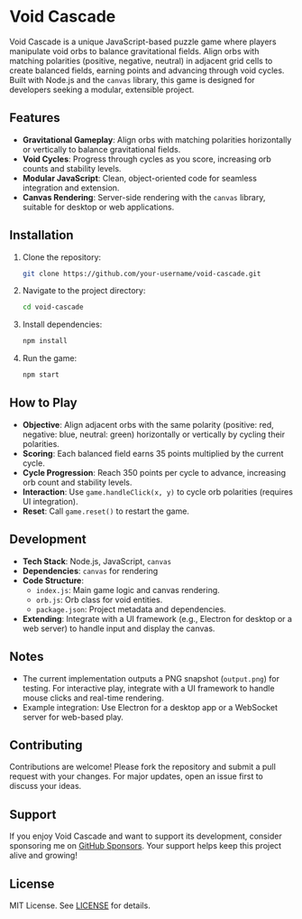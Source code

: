 # Void Cascade

Void Cascade is a unique JavaScript-based puzzle game where players manipulate void orbs to balance gravitational fields. Align orbs with matching polarities (positive, negative, neutral) in adjacent grid cells to create balanced fields, earning points and advancing through void cycles. Built with Node.js and the `canvas` library, this game is designed for developers seeking a modular, extensible project.

## Features
- **Gravitational Gameplay**: Align orbs with matching polarities horizontally or vertically to balance gravitational fields.
- **Void Cycles**: Progress through cycles as you score, increasing orb counts and stability levels.
- **Modular JavaScript**: Clean, object-oriented code for seamless integration and extension.
- **Canvas Rendering**: Server-side rendering with the `canvas` library, suitable for desktop or web applications.

## Installation
1. Clone the repository:
   ```bash
   git clone https://github.com/your-username/void-cascade.git
   ```
2. Navigate to the project directory:
   ```bash
   cd void-cascade
   ```
3. Install dependencies:
   ```bash
   npm install
   ```
4. Run the game:
   ```bash
   npm start
   ```

## How to Play
- **Objective**: Align adjacent orbs with the same polarity (positive: red, negative: blue, neutral: green) horizontally or vertically by cycling their polarities.
- **Scoring**: Each balanced field earns 35 points multiplied by the current cycle.
- **Cycle Progression**: Reach 350 points per cycle to advance, increasing orb count and stability levels.
- **Interaction**: Use `game.handleClick(x, y)` to cycle orb polarities (requires UI integration).
- **Reset**: Call `game.reset()` to restart the game.

## Development
- **Tech Stack**: Node.js, JavaScript, `canvas`
- **Dependencies**: `canvas` for rendering
- **Code Structure**:
  - `index.js`: Main game logic and canvas rendering.
  - `orb.js`: Orb class for void entities.
  - `package.json`: Project metadata and dependencies.
- **Extending**: Integrate with a UI framework (e.g., Electron for desktop or a web server) to handle input and display the canvas.

## Notes
- The current implementation outputs a PNG snapshot (`output.png`) for testing. For interactive play, integrate with a UI framework to handle mouse clicks and real-time rendering.
- Example integration: Use Electron for a desktop app or a WebSocket server for web-based play.

## Contributing
Contributions are welcome! Please fork the repository and submit a pull request with your changes. For major updates, open an issue first to discuss your ideas.

## Support
If you enjoy Void Cascade and want to support its development, consider sponsoring me on [GitHub Sponsors](https://github.com/sponsors/loigaak). Your support helps keep this project alive and growing!

## License
MIT License. See [LICENSE](LICENSE) for details.
